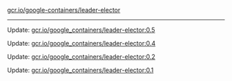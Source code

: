 [gcr.io/google-containers/leader-elector](https://hub.docker.com/r/cruse/leader-elector/tags/) 

----
Update: [gcr.io/google_containers/leader-elector:0.5](https://hub.docker.com/r/cruse/leader-elector/tags/)

Update: [gcr.io/google_containers/leader-elector:0.4](https://hub.docker.com/r/cruse/leader-elector/tags/)

Update: [gcr.io/google_containers/leader-elector:0.2](https://hub.docker.com/r/cruse/leader-elector/tags/)

Update: [gcr.io/google_containers/leader-elector:0.1](https://hub.docker.com/r/cruse/leader-elector/tags/)

